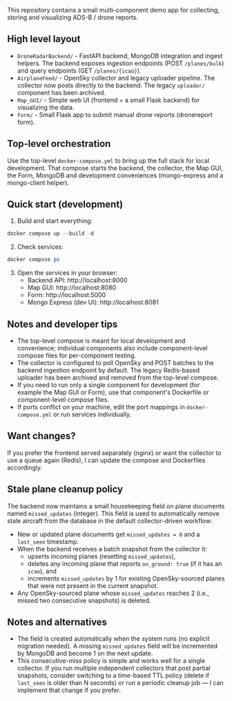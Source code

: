 This repository contains a small multi-component demo app for collecting, storing and visualizing ADS-B / drone reports.

High level layout
-----------------
- `DroneRadarBackend/` - FastAPI backend, MongoDB integration and ingest helpers. The backend exposes ingestion endpoints (POST `/planes/bulk`) and query endpoints (GET `/planes/{icao}`).
- `AirplaneFeed/` - OpenSky collector and legacy uploader pipeline. The collector now posts directly to the backend. The legacy `uploader/` component has been archived.
- `Map_GUI/` - Simple web UI (frontend + a small Flask backend) for visualizing the data.
- `Form/` - Small Flask app to submit manual drone reports (dronereport form).

Top-level orchestration
-----------------------
Use the top-level `docker-compose.yml` to bring up the full stack for local development. That compose starts the backend, the collector, the Map GUI, the Form, MongoDB and development conveniences (mongo-express and a mongo-client helper).

Quick start (development)
-------------------------
1. Build and start everything:

```powershell
docker compose up --build -d
```

2. Check services:

```powershell
docker compose ps
```

3. Open the services in your browser:
	- Backend API: http://localhost:8000
	- Map GUI: http://localhost:8080
	- Form: http://localhost:5000
	- Mongo Express (dev UI): http://localhost:8081

Notes and developer tips
------------------------
- The top-level compose is meant for local development and convenience; individual components also include component-level compose files for per-component testing.
- The collector is configured to poll OpenSky and POST batches to the backend ingestion endpoint by default. The legacy Redis-based uploader has been archived and removed from the top-level compose.
- If you need to run only a single component for development (for example the Map GUI or Form), use that component's Dockerfile or component-level compose files.
- If ports conflict on your machine, edit the port mappings in `docker-compose.yml` or run services individually.

Want changes?
--------------
If you prefer the frontend served separately (nginx) or want the collector to use a queue again (Redis), I can update the compose and Dockerfiles accordingly.

Stale plane cleanup policy
--------------------------
The backend now maintains a small housekeeping field on plane documents named `missed_updates` (integer). This field is used to automatically remove stale aircraft from the database in the default collector-driven workflow:

- New or updated plane documents get `missed_updates = 0` and a `last_seen` timestamp.
- When the backend receives a batch snapshot from the collector it:
	- upserts incoming planes (resetting `missed_updates`),
	- deletes any incoming plane that reports `on_ground: true` (if it has an `icao`), and
	- increments `missed_updates` by 1 for existing OpenSky-sourced planes that were not present in the current snapshot.
- Any OpenSky-sourced plane whose `missed_updates` reaches 2 (i.e., missed two consecutive snapshots) is deleted.

Notes and alternatives
----------------------
- The field is created automatically when the system runs (no explicit migration needed). A missing `missed_updates` field will be incremented by MongoDB and become 1 on the next update.
- This consecutive-miss policy is simple and works well for a single collector. If you run multiple independent collectors that post partial snapshots, consider switching to a time-based TTL policy (delete if `last_seen` is older than N seconds) or run a periodic cleanup job — I can implement that change if you prefer.